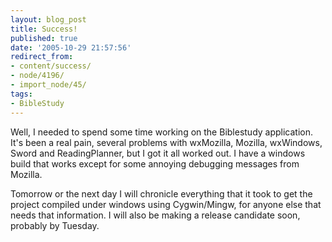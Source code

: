 ```yaml
---
layout: blog_post
title: Success!
published: true
date: '2005-10-29 21:57:56'
redirect_from:
- content/success/
- node/4196/
- import_node/45/
tags:
- BibleStudy
---
```


Well, I needed to spend some time working on the Biblestudy application. It's been a real pain, several problems with wxMozilla, Mozilla, wxWindows, Sword and ReadingPlanner, but I got it all worked out. I have a windows build that works except for some annoying debugging messages from Mozilla. 

Tomorrow or the next day I will chronicle everything that it took to get the project compiled under windows using Cygwin/Mingw, for anyone else that needs that information. I will also be making a release candidate soon, probably by Tuesday.
